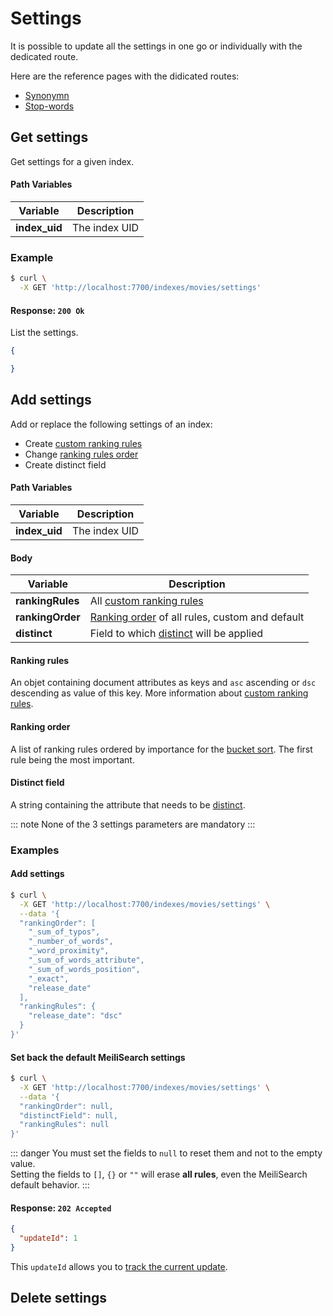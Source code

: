 # Settings

It is possible to update all the settings in one go or individually with the dedicated route.

Here are the reference pages with the didicated routes:
- [Synonymn](/references/synonyms)
- [Stop-words](/references/stop_words)


## Get settings

<RouteHighlighter method="GET" route="/indexes/:index_uid/settings" />

Get settings for a given index.

#### Path Variables

| Variable          | Description           |
|-------------------|-----------------------|
| **index_uid**         | The index UID |


### Example

```bash
$ curl \
  -X GET 'http://localhost:7700/indexes/movies/settings'
```


#### Response: `200 Ok`

List the settings.

```json
{

}
```

## Add settings

<RouteHighlighter method="POST" route="/indexes/:index_uid/settings" />

Add or replace the following settings of an index:
* Create [custom ranking rules](/guides/advanced_guides/ranking.md#custom-ranking-rules)
* Change [ranking rules order](/guides/advanced_guides/ranking.md#ranking-order)
* Create distinct field


#### Path Variables

| Variable          | Description           |
|-------------------|-----------------------|
| **index_uid**         | The index UID |

#### Body

| Variable          | Description           |
|-------------------|-----------------------|
| **rankingRules**         | All [custom ranking rules](/guides/advanced_guides/ranking.md#custom-ranking-rules)      |
| **rankingOrder**         | [Ranking order](/guides/advanced_guides/ranking.md#ranking-order) of all rules, custom and default     |
| **distinct**         | Field to which [distinct](/guides/advanced_guides/distinct.md) will be applied    |

#### Ranking rules

An objet containing document attributes as keys and  `asc` ascending or `dsc` descending as value of this key. More information about [custom ranking rules](/guides/advanced_guides/ranking.md#custom-ranking-rules).


#### Ranking order

A list of ranking rules ordered by importance for the [bucket sort](/guides/advanced_guides/bucket_sort.md). The first rule being the most important.

#### Distinct field

A string containing the attribute that needs to be [distinct](/guides/advanced_guides/distinct.md).

::: note
None of the 3 settings parameters are mandatory
:::

### Examples

#### Add settings

```bash
$ curl \
  -X GET 'http://localhost:7700/indexes/movies/settings' \
  --data '{
  "rankingOrder": [
    "_sum_of_typos",
    "_number_of_words",
    "_word_proximity",
    "_sum_of_words_attribute",
    "_sum_of_words_position",
    "_exact",
    "release_date"
  ],
  "rankingRules": {
    "release_date": "dsc"
  }
}'
```

#### Set back the default MeiliSearch settings

```bash
$ curl \
  -X GET 'http://localhost:7700/indexes/movies/settings' \
  --data '{
  "rankingOrder": null,
  "distinctField": null,
  "rankingRules": null
}'
```

::: danger
You must set the fields to `null` to reset them and not to the empty value.</br>
Setting the fields to `[]`, `{}` or `""` will erase **all rules**, even the MeiliSearch default behavior.
:::

#### Response: `202 Accepted`

```json
{
  "updateId": 1
}
```
This `updateId` allows you to [track the current update](/references/updates.md).

## Delete settings
